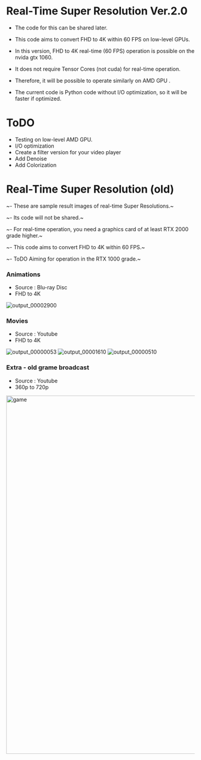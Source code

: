 # Real-Time Super Resolution Ver.2.0 # 
 - The code for this can be shared later.
 - This code aims to convert FHD to 4K within 60 FPS on low-level GPUs.
 - In this version, FHD to 4K real-time (60 FPS) operation is possible on the nvida gtx 1060.

 - It does not require Tensor Cores (not cuda) for real-time operation.
 - Therefore, it will be possible to operate similarly on AMD GPU .

 - The current code is Python code without I/O optimization, so it will be faster if optimized.

# ToDO # 
 - Testing on low-level AMD GPU.
 - I/O optimization
 - Create a filter version for your video player
 - Add Denoise 
 - Add Colorization


# Real-Time Super Resolution (old) # 
~- These are sample result images of real-time Super Resolutions.~ 

~- Its code will not be shared.~ 

~- For real-time operation, you need a graphics card of at least RTX 2000 grade higher.~ 

~- This code aims to convert FHD to 4K within 60 FPS.~ 

~- ToDO Aiming for operation in the RTX 1000 grade.~ 

### Animations ###
- Source : Blu-ray Disc
- FHD to 4K

![output_00002900](https://user-images.githubusercontent.com/24447550/177022256-6b882bb8-8f13-4284-9f17-75d2c4d79967.jpg)


### Movies ##
- Source : Youtube
- FHD to 4K

![output_00000053](https://user-images.githubusercontent.com/24447550/177022263-b1604f0b-2c3e-4b20-904d-c91717a059b7.jpg)
![output_00001610](https://user-images.githubusercontent.com/24447550/177022268-f699fa2b-5a5b-43ec-bc59-7f9bc336c7b2.jpg)
![output_00000510](https://user-images.githubusercontent.com/24447550/177022270-c35b2488-7127-4a70-8c75-278157b8971d.jpg)

### Extra - old grame broadcast ###
- Source : Youtube
- 360p to 720p

<img width="955" alt="game" src="https://user-images.githubusercontent.com/24447550/177022272-cfdc3b5c-e97c-469f-97f4-d931aa052f25.png">




